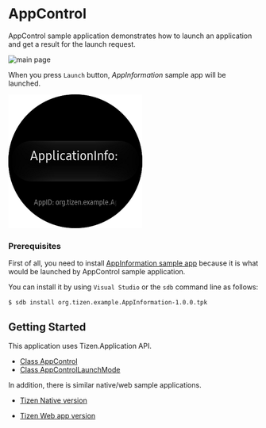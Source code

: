 # AppControl #

AppControl sample application demonstrates how to launch an application and get a result for the launch request.

![main page](./AppInformation_Snapshot.png)

When you press `Launch` button, *AppInformation* sample app will be launched.

![main page](./AppControl_Snapshot_1.png)

### Prerequisites
First of all, you need to install [AppInformation sample app](https://github.com/Samsung/Tizen-CSharp-Samples/tree/master/Wearable/AppInformation) 
because it is what would be launched by AppControl sample application. 

You can install it by using `Visual Studio` or the `sdb` command line as follows:

```
$ sdb install org.tizen.example.AppInformation-1.0.0.tpk
```

## Getting Started
This application uses Tizen.Application API.

* [Class AppControl][AppControl]
* [Class AppControlLaunchMode][AppControlLaunchMode]

In addition, there is similar native/web sample applications.

* [Tizen Native version](https://developer.tizen.org/development/sample/native/AppFW/Application_control)
* [Tizen Web app version](https://developer.tizen.org/development/sample/web/Application/App_Control)


   [AppControl]: <https://developer.tizen.org/dev-guide/csapi/api/Tizen.Applications.AppControl.html>
   [AppControlLaunchMode]: <https://developer.tizen.org/dev-guide/csapi/api/Tizen.Applications.AppControlLaunchMode.html>

